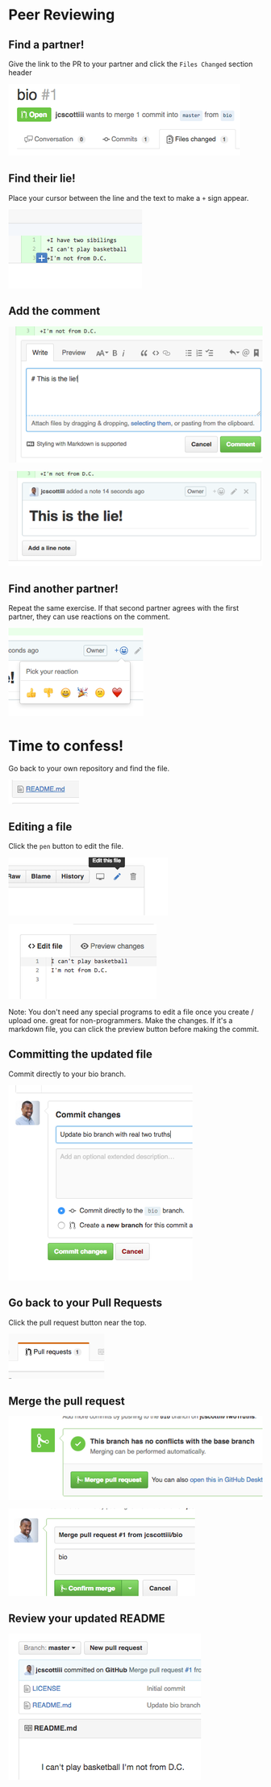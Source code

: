 # Peer Reviewing


## Find a partner!
Give the link to the PR to your partner and click the `Files Changed` section header

![](/chapters/chapter07/img/pr-header.png)


## Find their lie!
Place your cursor between the line and the text to make a `+` sign appear.

![](/chapters/chapter07/img/pr-text-before-comment.png)


## Add the comment
![](/chapters/chapter07/img/pr-add-comment.png)

![](/chapters/chapter07/img/pr-finished-comment.png)


## Find another partner!

Repeat the same exercise. If that second partner agrees with the first partner, they can use reactions on the comment.

![](/chapters/chapter07/img/pr-add-reaction.png)


# Time to confess!

Go back to your own repository and find the file.

![](/chapters/chapter07/img/click-file.png)


## Editing a file

Click the `pen` button to edit the file.

![](/chapters/chapter07/img/edit-file.png)

![](/chapters/chapter07/img/editting-file.png)

Note: You don't need any special programs to edit a file once you create / upload one. great for non-programmers. Make the changes. If it's a markdown file, you can click the preview button before making the commit.


## Committing the updated file
Commit directly to your bio branch.

![](/chapters/chapter07/img/commit-updated-file.png)


## Go back to your Pull Requests
Click the pull request button near the top.

![](/chapters/chapter07/img/pr-nav.png)


## Merge the pull request
![](/chapters/chapter07/img/merge-pr.png)

![](/chapters/chapter07/img/confirm-merge-pr.png)


## Review your updated README
![](/chapters/chapter07/img/updated-readme.png)

